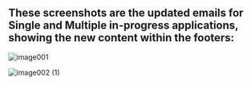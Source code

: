 ## These screenshots are the updated emails for Single and Multiple in-progress applications, showing the new content within the footers:

![image001](https://user-images.githubusercontent.com/92328831/170271694-b49e3aeb-7000-41e9-bde7-ec5c017cef28.png)



![image002 (1)](https://user-images.githubusercontent.com/92328831/170271704-11880fe5-7025-400d-ba4e-c9ebb3a437b3.png)
